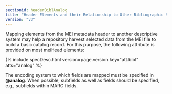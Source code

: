 ```yaml
---
sectionid: headerBiblAnalog
title: "Header Elements and their Relationship to Other Bibliographic Standards"
version: "v3"
---
```




Mapping elements from the MEI metadata header to another descriptive system may help
a
repository harvest selected data from the MEI file to build a basic catalog record.
For this
purpose, the following attribute is provided on most meiHead elements:



{% include specDesc.html version=page.version key="att.bibl" atts="analog" %}



The encoding system to which fields are mapped must be specified in **@analog**. When
possible, subfields as well as fields should be specified, e.g., subfields within
MARC
fields.



